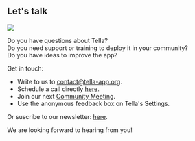 <div className="section" id="get-in-touch">
    <h2>Let's talk</h2>
    <div className="columns">
        <div className="column">
            <img src="img/idea.svg"/>
        </div>
        <div className="column">
            <p>
                Do you have questions about Tella?<br/> 
                Do you need support or training to deploy it in your community?<br/>
                Do you have ideas to improve the app?<br/>
            </p>
            <p>Get in touch:
                <ul>
                    <li> Write to us to <a href="mailto:contact@tella-app.org">contact@tella-app.org</a>.</li>
                    <li> Schedule a call directly <a href="https://calendly.com/d/grp-5v7-rjf/tella-meeting">here</a>.</li>
                    <li> Join our next <a href="/community-meetings">Community Meeting</a>.</li>
                    <li> Use the anonymous feedback box on Tella's Settings.</li>
                </ul>
            </p> 
            <p> Or suscribe to our newsletter: <a href="https://blog.wearehorizontal.org/tag/tella/">here</a>. </p>
            <p>We are looking forward to hearing from you!</p>
        </div>           
    </div>
</div>